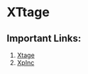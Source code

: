 # XTtage

## Important Links:
1. [Xtage](https://decrypt.co/107522/brazilian-brokerage-xp-launches-bitcoin-ethereum-trading)
2. [XpInc](https://investors.xpinc.com/en/)

